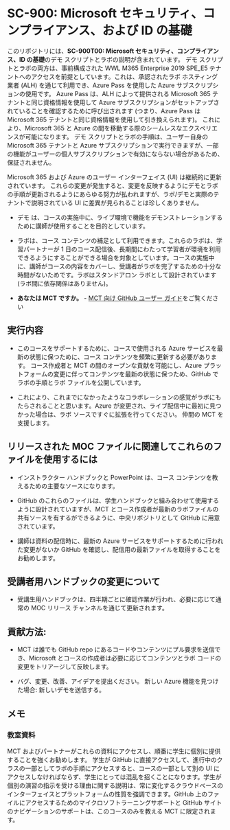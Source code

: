 ﻿# SC-900: Microsoft セキュリティ、コンプライアンス、および ID の基礎

このリポジトリには、**SC-900T00: Microsoft セキュリティ、コンプライアンス、ID の基礎**のデモ スクリプトとラボの説明が含まれています。  デモ スクリプトとラボの両方は、事前構成された WWL M365 Enterprise 2019 SPE_E5 テナントへのアクセスを前提としています。これは、承認されたラボ ホスティング業者 (ALH) を通じて利用でき、Azure Pass を使用した Azure サブスクリプションの使用です。  Azure Pass は、ALH によって提供される Microsoft 365 テナントと同じ資格情報を使用して Azure サブスクリプションがセットアップされていることを確認するために呼び出されます (つまり、Azure Pass は Microsoft 365 テナントと同じ資格情報を使用して引き換えられます)。  これにより、Microsoft 365 と Azure の間を移動する際のシームレスなエクスペリエンスが可能になります。  デモ スクリプトとラボの手順は、ユーザー自身の Microsoft 365 テナントと Azure サブスクリプションで実行できますが、一部の機能がユーザーの個人サブスクリプションで有効にならない場合があるため、保証されません。

Microsoft 365 および Azure のユーザー インターフェイス (UI) は継続的に更新されています。  これらの変更が発生すると、変更を反映するようにデモとラボの手順が更新されるようにあらゆる努力が払われますが、ラボ/デモと実際のテナントで説明されている UI に差異が見られることは珍しくありません。 

- デモ は、コースの実施中に、ライブ環境で機能をデモンストレーションするために講師が使用することを目的としています。  

- ラボは、コース コンテンツの補足として利用できます。これらのラボは、学習パートナーが 1 日のコース配信後、長期間にわたって学習者が環境を利用できるようにすることができる場合を対象としています。コースの実施中に、講師がコースの内容をカバーし、受講者がラボを完了するための十分な時間がないためです。ラボはスタンドアロン ラボとして設計されています (ラボ間に依存関係はありません)。

- **あなたは MCT ですか。** - [MCT 向け GitHub ユーザー ガイド](https://microsoftlearning.github.io/MCT-User-Guide-JA/)をご覧ください


## 実行内容

- このコースをサポートするために、コースで使用される Azure サービスを最新の状態に保つために、コース コンテンツを頻繁に更新する必要があります。  コース作成者と MCT の間のオープンな貢献を可能にし、Azure プラットフォームの変更に伴ってコンテンツを最新の状態に保つため、GitHub でラボの手順とラボ ファイルを公開しています。

- これにより、これまでになかったようなコラボレーションの感覚がラボにもたらされることと思います。Azure が変更され、ライブ配信中に最初に見つかった場合は、ラボ ソースですぐに拡張を行ってください。  仲間の MCT を支援します。

## リリースされた MOC ファイルに関連してこれらのファイルを使用するには

- インストラクター ハンドブックと PowerPoint は、コース コンテンツを教えるための主要なソースになります。

- GitHub のこれらのファイルは、学生ハンドブックと組み合わせて使用するように設計されていますが、MCT とコース作成者が最新のラボファイルの共有ソースを有するができるように、中央リポジトリとして GitHub に用意されています。

- 講師は資料の配信時に、最新の Azure サービスをサポートするために行われた変更がないか GitHub を確認し、配信用の最新ファイルを取得することをお勧めします。

## 受講者用ハンドブックの変更について

- 受講生用ハンドブックは、四半期ごとに確認作業が行われ、必要に応じて通常の MOC リリース チャンネルを通じて更新されます。

## 貢献方法:

- MCT は誰でも GitHub repo にあるコードやコンテンツにプル要求を送信でき、Microsoft とコースの作成者は必要に応じてコンテンツとラボ コードの変更をトリアージして反映します。

- バグ、変更、改善、アイデアを提出ください。  新しい Azure 機能を見つけた場合:  新しいデモを送信する。

## メモ

### 教室資料

MCT およびパートナーがこれらの資料にアクセスし、順番に学生に個別に提供することを強くお勧めします。  学生が GitHub に直接アクセスして、進行中のクラスの一部としてラボの手順にアクセスすると、コースの一部として別の UI にアクセスしなければならず、学生にとっては混乱を招くことになります。学生が個別の演習の指示を受ける理由に関する説明は、常に変化するクラウドベースのインターフェイスとプラットフォームの性質を強調できます。GitHub 上のファイルにアクセスするためのマイクロソフトラーニングサポートと GitHub サイトのナビゲーションのサポートは、このコースのみを教える MCT に限定されます。
